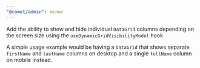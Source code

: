 ```yaml
---
"@comet/admin": minor
---
```


Add the ability to show and hide individual `DataGrid` columns depending on the screen size using the `useDynamicGridVisibilityModel` hook

A simple usage example would be having a `DataGrid` that shows separate `firstName` and `lastName` columns on desktop and a single `fullName` column on mobile instead.
